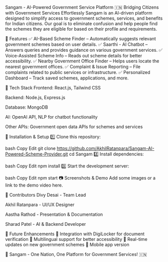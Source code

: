 Sangam - AI-Powered Government Service Platform 🇮🇳
Bridging Citizens with Government Services Effortlessly
Sangam is an AI-driven platform designed to simplify access to government schemes, services, and benefits for Indian citizens. Our goal is to eliminate confusion and help people find the schemes they are eligible for based on their profile and requirements.

🚀 Features
✅ AI-Based Scheme Finder – Automatically suggests relevant government schemes based on user details.
✅ Saarthi - AI Chatbot – Answers queries and provides guidance on various government services.
✅ Voice-Assisted Scheme Info – Reads out scheme details for better accessibility.
✅ Nearby Government Office Finder – Helps users locate the nearest government offices.
✅ Complaint & Issue Reporting – File complaints related to public services or infrastructure.
✅ Personalized Dashboard – Track saved schemes, applications, and more.

🔧 Tech Stack
Frontend: React.js, Tailwind CSS

Backend: Node.js, Express.js

Database: MongoDB

AI: OpenAI API, NLP for chatbot functionality

Other APIs: Government open data APIs for schemes and services

📌 Installation & Setup
1️⃣ Clone this repository:

bash
Copy
Edit
git clone https://github.com/AkhilRatanpara/Sangam-AI-Powered-Scheme-Provider.git
cd Sangam
2️⃣ Install dependencies:

bash
Copy
Edit
npm install
3️⃣ Start the development server:

bash
Copy
Edit
npm start
📷 Screenshots & Demo
Add some images or a link to the demo video here.

🤝 Contributors
Divy Desai - Team Lead

Akhil Ratanpara - UI/UX Designer

Aastha Rathod - Presentation & Documentation

Sharad Patel - AI & Backend Developer

🎯 Future Enhancements
🔹 Integration with DigiLocker for document verification
🔹 Multilingual support for better accessibility
🔹 Real-time updates on new government schemes
🔹 Mobile app version

🚀 Sangam - One Nation, One Platform for Government Services! 🇮🇳
